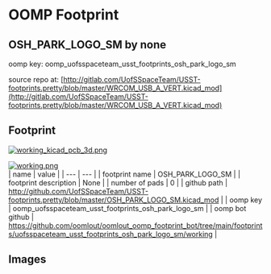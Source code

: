 # OOMP Footprint  
## OSH_PARK_LOGO_SM  by none  
  
oomp key: oomp_uofsspaceteam_usst_footprints_osh_park_logo_sm  
  
source repo at: [http://gitlab.com/UofSSpaceTeam/USST-footprints.pretty/blob/master/WRCOM_USB_A_VERT.kicad_mod](http://gitlab.com/UofSSpaceTeam/USST-footprints.pretty/blob/master/WRCOM_USB_A_VERT.kicad_mod)  
## Footprint  
  
[![working_kicad_pcb_3d.png](working_kicad_pcb_3d_600.png)](working_kicad_pcb_3d.png)  
  
[![working.png](working_600.png)](working.png)  
| name | value | 
| --- | --- | 
| footprint name | OSH_PARK_LOGO_SM | 
| footprint description | None | 
| number of pads | 0 | 
| github path | http://github.com/UofSSpaceTeam/USST-footprints.pretty/blob/master/OSH_PARK_LOGO_SM.kicad_mod | 
| oomp key | oomp_uofsspaceteam_usst_footprints_osh_park_logo_sm | 
| oomp bot github | https://github.com/oomlout/oomlout_oomp_footprint_bot/tree/main/footprints/uofsspaceteam_usst_footprints_osh_park_logo_sm/working | 
## Images  
